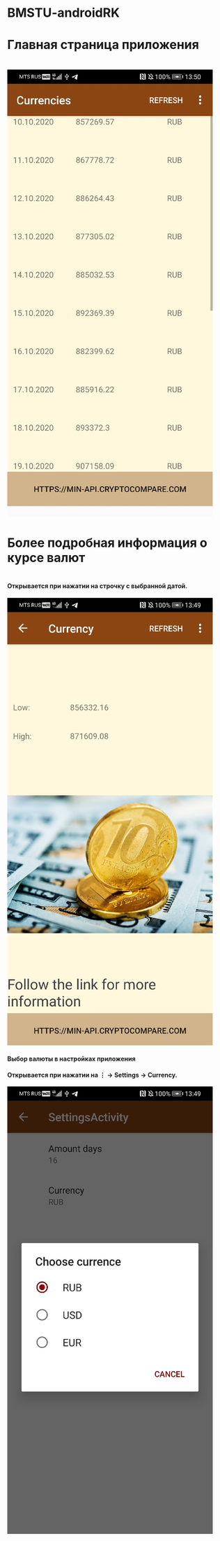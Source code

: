 # BMSTU-androidRK

# Главная страница приложения <h1>
  ![Main Page of Application](https://github.com/LysenkoAnastasia/BMSTU-androidRK/blob/alena_branch/MainPage.jpg)

# Более подробная информация о курсе валют <h1>
  #### Открывается при нажатии на строчку с выбранной датой.
  ![Second Page of Application](https://github.com/LysenkoAnastasia/BMSTU-androidRK/blob/alena_branch/DatePage.jpg)
  
 
#### Выбор валюты в настройках приложения <h4>
  #### Открывается при нажатии на ⋮ -> Settings -> Currency.
  ![Currency Settings](https://github.com/LysenkoAnastasia/BMSTU-androidRK/blob/alena_branch/Setting.jpg)
